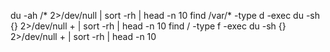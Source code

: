du -ah /* 2>/dev/null | sort -rh | head -n 10
find /var/* -type d -exec du -sh {} 2>/dev/null + | sort -rh | head -n 10
find / -type f -exec du -sh {} 2>/dev/null + | sort -rh | head -n 10